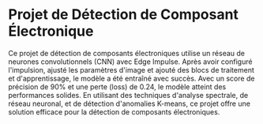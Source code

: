 # Projet de Détection de Composant Électronique

Ce projet de détection de composants électroniques utilise un réseau de neurones convolutionnels (CNN) avec Edge Impulse. Après avoir configuré l'impulsion, ajusté les paramètres d'image et ajouté des blocs de traitement et d'apprentissage, le modèle a été entraîné avec succès. Avec un score de précision de 90% et une perte (loss) de 0.24, le modèle atteint des performances solides. En utilisant des techniques d'analyse spectrale, de réseau neuronal, et de détection d'anomalies K-means, ce projet offre une solution efficace pour la détection de composants électroniques.
